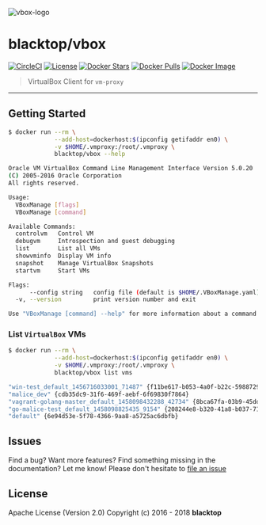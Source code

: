 ![vbox-logo](https://github.com/blacktop/vm-proxy/raw/master/docs/vbox-logo.png)

# blacktop/vbox

[![CircleCI](https://circleci.com/gh/blacktop/vm-proxy.png?style=shield)](https://circleci.com/gh/blacktop/vm-proxy) [![License](https://img.shields.io/badge/licence-Apache%202.0-blue.svg)](LICENSE) [![Docker Stars](https://img.shields.io/docker/stars/blacktop/vbox.svg)](https://hub.docker.com/r/blacktop/vbox/) [![Docker Pulls](https://img.shields.io/docker/pulls/blacktop/vbox.svg)](https://hub.docker.com/r/blacktop/vbox/) [![Docker Image](https://img.shields.io/badge/docker%20image-119MB-blue.svg)](https://hub.docker.com/r/blacktop/vbox/)

> VirtualBox Client for `vm-proxy`

---

## Getting Started

```sh
$ docker run --rm \
             --add-host=dockerhost:$(ipconfig getifaddr en0) \
             -v $HOME/.vmproxy:/root/.vmproxy \
             blacktop/vbox --help

Oracle VM VirtualBox Command Line Management Interface Version 5.0.20
(C) 2005-2016 Oracle Corporation
All rights reserved.

Usage:
  VBoxManage [flags]
  VBoxManage [command]

Available Commands:
  controlvm   Control VM
  debugvm     Introspection and guest debugging
  list        List all VMs
  showvminfo  Display VM info
  snapshot    Manage VirtualBox Snapshots
  startvm     Start VMs

Flags:
      --config string   config file (default is $HOME/.VBoxManage.yaml)
  -v, --version         print version number and exit

Use "VBoxManage [command] --help" for more information about a command.
```

### List `VirtualBox` VMs

```sh
$ docker run --rm \
             --add-host=dockerhost:$(ipconfig getifaddr en0) \
             -v $HOME/.vmproxy:/root/.vmproxy \
             blacktop/vbox list vms

"win-test_default_1456716033001_71487" {f11be617-b053-4a0f-b22c-59887290ec96}
"malice_dev" {cdb35dc9-31f6-469f-aebf-6f69830f7864}
"vagrant-golang-master_default_1458098432288_42734" {8bca67fa-03b9-45dd-9436-53f1877e1608}
"go-malice-test_default_1458098825435_9154" {208244e8-b320-41a8-b037-7127cbc9d09d}
"default" {6e94d53e-5f78-4366-9aa8-a5725ac6dbfb}
```

## Issues

Find a bug? Want more features? Find something missing in the documentation? Let me know! Please don't hesitate to [file an issue](https://github.com/blacktop/vm-proxy/issues/new)

## License

Apache License (Version 2.0) Copyright (c) 2016 - 2018 **blacktop**
